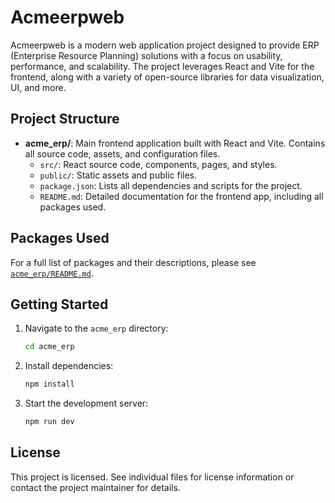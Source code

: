 # Acmeerpweb

Acmeerpweb is a modern web application project designed to provide ERP (Enterprise Resource Planning) solutions with a focus on usability, performance, and scalability. The project leverages React and Vite for the frontend, along with a variety of open-source libraries for data visualization, UI, and more.

## Project Structure

- **acme_erp/**: Main frontend application built with React and Vite. Contains all source code, assets, and configuration files.
  - `src/`: React source code, components, pages, and styles.
  - `public/`: Static assets and public files.
  - `package.json`: Lists all dependencies and scripts for the project.
  - `README.md`: Detailed documentation for the frontend app, including all packages used.

## Packages Used

For a full list of packages and their descriptions, please see [`acme_erp/README.md`](./acme_erp/README.md).

## Getting Started

1. Navigate to the `acme_erp` directory:
   ```sh
   cd acme_erp
   ```
2. Install dependencies:
   ```sh
   npm install
   ```
3. Start the development server:
   ```sh
   npm run dev
   ```

## License

This project is licensed. See individual files for license information or contact the project maintainer for details.